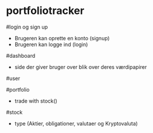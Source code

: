 # portfoliotracker


#login og sign up
- Brugeren kan oprette en konto (signup)
- Brugeren kan logge ind (login)

#dashboard
- side der giver bruger over blik over deres værdipapirer

#user

#portfolio
- trade with stock()

#stock
- type (Aktier, obligationer, valutaer og Kryptovaluta)


#